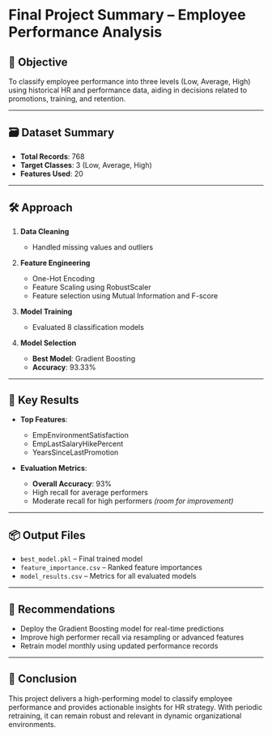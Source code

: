 # Final Project Summary – Employee Performance Analysis

## 🎯 Objective

To classify employee performance into three levels (Low, Average, High) using historical HR and performance data, aiding in decisions related to promotions, training, and retention.

---

## 🗃️ Dataset Summary

- **Total Records**: 768
- **Target Classes**: 3 (Low, Average, High)
- **Features Used**: 20

---

## 🛠️ Approach

1. **Data Cleaning**
   - Handled missing values and outliers

2. **Feature Engineering**
   - One-Hot Encoding
   - Feature Scaling using RobustScaler
   - Feature selection using Mutual Information and F-score

3. **Model Training**
   - Evaluated 8 classification models

4. **Model Selection**
   - **Best Model**: Gradient Boosting
   - **Accuracy**: 93.33%

---

## 📌 Key Results

- **Top Features**:
  - EmpEnvironmentSatisfaction
  - EmpLastSalaryHikePercent
  - YearsSinceLastPromotion

- **Evaluation Metrics**:
  - **Overall Accuracy**: 93%
  - High recall for average performers
  - Moderate recall for high performers *(room for improvement)*

---

## 📦 Output Files

- `best_model.pkl` – Final trained model
- `feature_importance.csv` – Ranked feature importances
- `model_results.csv` – Metrics for all evaluated models

---

## 🚀 Recommendations

- Deploy the Gradient Boosting model for real-time predictions
- Improve high performer recall via resampling or advanced features
- Retrain model monthly using updated performance records

---

## 📍 Conclusion

This project delivers a high-performing model to classify employee performance and provides actionable insights for HR strategy. With periodic retraining, it can remain robust and relevant in dynamic organizational environments.
